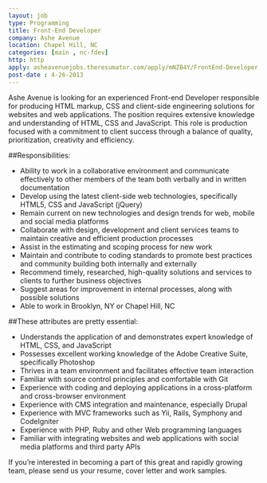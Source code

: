 ```yaml
---
layout: job
type: Programming
title: Front-End Developer
company: Ashe Avenue
location: Chapel Hill, NC
categories: [main , nc-fdev]
http: http
apply: asheavenuejobs.theresumator.com/apply/mNZB4Y/FrontEnd-Developer.html
post-date : 4-26-2013
---
```


Ashe Avenue is looking for an experienced Front-end Developer responsible for producing HTML markup, CSS and client-side engineering solutions for websites and web applications. The position requires extensive knowledge and understanding of HTML, CSS and JavaScript. This role is production focused with a commitment to client success through a balance of quality, prioritization, creativity and efficiency.

##Responsibilities:

* Ability to work in a collaborative environment and communicate effectively to other members of the team both verbally and in written documentation
* Develop using the latest client-side web technologies, specifically HTML5, CSS and JavaScript (jQuery)
* Remain current on new technologies and design trends for web, mobile and social media platforms
* Collaborate with design, development and client services teams to maintain creative and efficient production processes
* Assist in the estimating and scoping process for new work
* Maintain and contribute to coding standards to promote best practices and community building both internally and externally
* Recommend timely, researched, high-quality solutions and services to clients to further business objectives
* Suggest areas for improvement in internal processes, along with possible solutions
* Able to work in Brooklyn, NY or Chapel Hill, NC

##These attributes are pretty essential:

* Understands the application of and demonstrates expert knowledge of HTML, CSS, and JavaScript
* Possesses excellent working knowledge of the Adobe Creative Suite, specifically Photoshop
* Thrives in a team environment and facilitates effective team interaction
* Familiar with source control principles and comfortable with Git
* Experience with coding and deploying applications in a cross-platform and cross-browser environment
* Experience with CMS integration and maintenance, especially Drupal
* Experience with MVC frameworks such as Yii, Rails, Symphony and CodeIgniter
* Experience with PHP, Ruby and other Web programming languages
* Familiar with integrating websites and web applications with social media platforms and third party APIs

If you’re interested in becoming a part of this great and rapidly growing team, please send us your resume, cover letter and work samples. 
